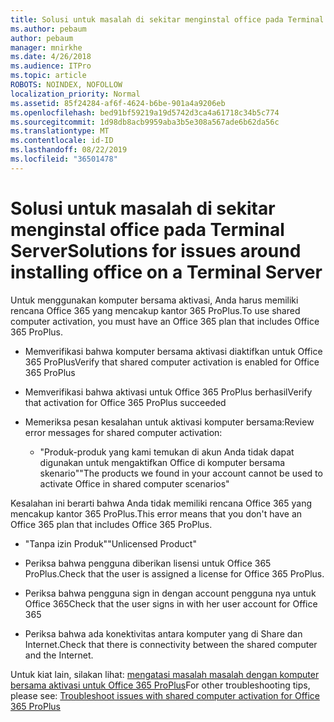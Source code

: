 ```yaml
---
title: Solusi untuk masalah di sekitar menginstal office pada Terminal Server
ms.author: pebaum
author: pebaum
manager: mnirkhe
ms.date: 4/26/2018
ms.audience: ITPro
ms.topic: article
ROBOTS: NOINDEX, NOFOLLOW
localization_priority: Normal
ms.assetid: 85f24284-af6f-4624-b6be-901a4a9206eb
ms.openlocfilehash: bed91bf59219a19d5742d3ca4a61718c34b5c774
ms.sourcegitcommit: 1d98db8acb9959aba3b5e308a567ade6b62da56c
ms.translationtype: MT
ms.contentlocale: id-ID
ms.lasthandoff: 08/22/2019
ms.locfileid: "36501478"
---
```

# <a name="solutions-for-issues-around-installing-office-on-a-terminal-server"></a><span data-ttu-id="5807d-102">Solusi untuk masalah di sekitar menginstal office pada Terminal Server</span><span class="sxs-lookup"><span data-stu-id="5807d-102">Solutions for issues around installing office on a Terminal Server</span></span>

<span data-ttu-id="5807d-103">Untuk menggunakan komputer bersama aktivasi, Anda harus memiliki rencana Office 365 yang mencakup kantor 365 ProPlus.</span><span class="sxs-lookup"><span data-stu-id="5807d-103">To use shared computer activation, you must have an Office 365 plan that includes Office 365 ProPlus.</span></span>
  
- <span data-ttu-id="5807d-104">Memverifikasi bahwa komputer bersama aktivasi diaktifkan untuk Office 365 ProPlus</span><span class="sxs-lookup"><span data-stu-id="5807d-104">Verify that shared computer activation is enabled for Office 365 ProPlus</span></span>
    
- <span data-ttu-id="5807d-105">Memverifikasi bahwa aktivasi untuk Office 365 ProPlus berhasil</span><span class="sxs-lookup"><span data-stu-id="5807d-105">Verify that activation for Office 365 ProPlus succeeded</span></span>
    
- <span data-ttu-id="5807d-106">Memeriksa pesan kesalahan untuk aktivasi komputer bersama:</span><span class="sxs-lookup"><span data-stu-id="5807d-106">Review error messages for shared computer activation:</span></span>
    
  - <span data-ttu-id="5807d-107">"Produk-produk yang kami temukan di akun Anda tidak dapat digunakan untuk mengaktifkan Office di komputer bersama skenario"</span><span class="sxs-lookup"><span data-stu-id="5807d-107">"The products we found in your account cannot be used to activate Office in shared computer scenarios"</span></span>
  
<span data-ttu-id="5807d-108">Kesalahan ini berarti bahwa Anda tidak memiliki rencana Office 365 yang mencakup kantor 365 ProPlus.</span><span class="sxs-lookup"><span data-stu-id="5807d-108">This error means that you don't have an Office 365 plan that includes Office 365 ProPlus.</span></span>
    
  - <span data-ttu-id="5807d-109">"Tanpa izin Produk"</span><span class="sxs-lookup"><span data-stu-id="5807d-109">"Unlicensed Product"</span></span>
    
  - <span data-ttu-id="5807d-110">Periksa bahwa pengguna diberikan lisensi untuk Office 365 ProPlus.</span><span class="sxs-lookup"><span data-stu-id="5807d-110">Check that the user is assigned a license for Office 365 ProPlus.</span></span>
    
  - <span data-ttu-id="5807d-111">Periksa bahwa pengguna sign in dengan account pengguna nya untuk Office 365</span><span class="sxs-lookup"><span data-stu-id="5807d-111">Check that the user signs in with her user account for Office 365</span></span>
    
  - <span data-ttu-id="5807d-112">Periksa bahwa ada konektivitas antara komputer yang di Share dan Internet.</span><span class="sxs-lookup"><span data-stu-id="5807d-112">Check that there is connectivity between the shared computer and the Internet.</span></span>
    
<span data-ttu-id="5807d-113">Untuk kiat lain, silakan lihat: [mengatasi masalah masalah dengan komputer bersama aktivasi untuk Office 365 ProPlus](https://docs.microsoft.com/DeployOffice/troubleshoot-issues-with-shared-computer-activation-for-office-365-proplus)</span><span class="sxs-lookup"><span data-stu-id="5807d-113">For other troubleshooting tips, please see: [Troubleshoot issues with shared computer activation for Office 365 ProPlus](https://docs.microsoft.com/DeployOffice/troubleshoot-issues-with-shared-computer-activation-for-office-365-proplus)</span></span>
  

